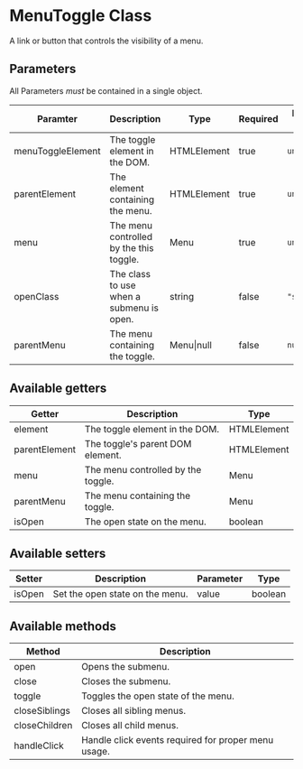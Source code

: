 # MenuToggle Class

A link or button that controls the visibility of a menu.

## Parameters

All Parameters _must_ be contained in a single object.

| Paramter | Description | Type | Required | Default Value |
| --- | --- | --- | --- | --- |
| menuToggleElement | The toggle element in the DOM. | HTMLElement | true | `undefined` |
| parentElement | The element containing the menu. | HTMLElement | true | `undefined` |
| menu | The menu controlled by the this toggle. | Menu | true | `undefined` |
| openClass | The class to use when a submenu is open. | string | false | `"show"` |
| parentMenu | The menu containing the toggle. | Menu\|null | false | `null` |

## Available getters

| Getter |  Description | Type |
| --- | --- | --- |
| element | The toggle element in the DOM. | HTMLElement |
| parentElement | The toggle's parent DOM element. | HTMLElement |
| menu | The menu controlled by the toggle. | Menu |
| parentMenu | The menu containing the toggle. | Menu |
| isOpen | The open state on the menu. | boolean |

## Available setters

| Setter | Description | Parameter | Type |
| --- | --- | --- | --- |
| isOpen | Set the open state on the menu. | value | boolean |

## Available methods

| Method | Description |
| --- | --- |
| open | Opens the submenu. |
| close | Closes the submenu. |
| toggle | Toggles the open state of the menu. |
| closeSiblings | Closes all sibling menus. |
| closeChildren | Closes all child menus. |
| handleClick | Handle click events required for proper menu usage. |
